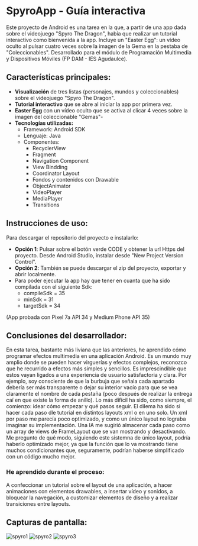 # SpyroApp - Guía interactiva

Este proyecto de Android es una tarea en la que, a partir de una app dada sobre el videojuego "Spyro The Dragon", había que realizar un tutorial interactivo como bienvenida a la app. Incluye un "Easter Egg": un vídeo oculto al pulsar
cuatro veces sobre la imagen de la Gema en la pestaba de "Coleccionables".
Desarrollado para el módulo de Programación Multimedia y Dispositivos Móviles (FP DAM - IES Agudaulce).

## Características principales:

- <b>Visualización</b> de tres listas (personajes, mundos y coleccionables) sobre el videojuego "Spyro The Dragon".
- <b>Tutorial interactivo</b> que se abre al iniciar la app por primera vez.
- <b>Easter Egg</b> con un vídeo oculto que se activa al clicar 4 veces sobre la imagen del coleccionable "Gemas"-
- <b>Tecnologías utilizadas:</b>
  * Framework: Android SDK
  * Lenguaje: Java
  * Componentes:
     * RecyclerView 
     * Fragment
     * Navigation Component
     * View Bindding
     * Coordinator Layout
     * Fondos y contenidos con Drawable
     * ObjectAnimator
     * VideoPlayer
     * MediaPlayer
     * Transitions
  
## Instrucciones de uso:
Para descargar el repositorio del proyecto e instalarlo:
 * <b>Opción 1</b>: Pulsar sobre el botón verde CODE y obtener la url Https del proyecto. Desde Android Studio, instalar desde "New Project Version Control".
 * <b>Opción 2</b>: También se puede descargar el zip del proyecto, exportar y abrir localmente.
 * Para poder ejecutar la app hay que tener en cuanta que ha sido compilada con el siguiente Sdk:
   * compileSdk = 35
   * minSdk = 31
   * targetSdk = 34

(App probada con Pixel 7a API 34 y Medium Phone API 35)

## Conclusiones del desarrollador:
En esta tarea, bastante más liviana que las anteriores, he aprendido cómo programar efectos multimedia en una aplicación Android. Es un mundo muy amplio donde se pueden hacer virguerías y efectos complejos, reconozco que he recurrido a efectos más simples y sencillos. Es imprescindible que estos vayan ligados a una experiencia de usuario satisfactoria y clara. Por ejemplo, soy consciente de que la burbuja que señala cada apartado debería ser más transparente o dejar su interior vacío para que se vea claramente el nombre de cada pestaña (poco después de realizar la entrega caí en que existe la forma de anillo). Lo más difícil ha sido, como siempre, el comienzo: idear cómo empezar y qué pasos seguir. El dilema ha sido si hacer cada paso dle tutorial en distintos layouts xml o en uno solo. Un xml por paso me parecía poco optimizado, y como un único layout no lograba imaginar su implementación. Una IA me sugirió almacenar cada paso como un array de views de FrameLayout que se van mostrando y desactivando. Me pregunto de qué modo, siguiendo este sistemna de único layout, podría haberlo optimizado mejor, ya que la función que lo va mostrando tiene muchos condicionantes que, seguramente, podrían haberse simplificado con un código mucho mejor.

### He aprendido durante el proceso:
A confeccionar un tutorial sobre el layout de una aplicación, a hacer animaciones con elementos drawables, a insertar vídeo y sonidos, a bloquear la navegación, a customizar elementos de diseño y a realizar transiciones entre layouts.

## Capturas de pantalla:
![spyro1](https://github.com/user-attachments/assets/17a26a2c-2400-4f6b-9fbf-98da0df00a7a) ![spyro2](https://github.com/user-attachments/assets/cf047cfb-0b50-4a1c-8514-774a3a1370dd) 
![spyro3](https://github.com/user-attachments/assets/d88ca329-5cac-4f16-8856-b95b5727a580)



